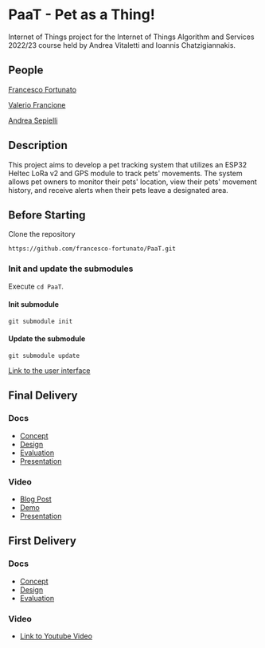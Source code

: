 # PaaT - Pet as a Thing!
Internet of Things project for the Internet of Things Algorithm and Services 2022/23 course held by Andrea Vitaletti and Ioannis Chatzigiannakis.

## People

[Francesco Fortunato](https://www.linkedin.com/in/francesco-fortunato-a68094181/) 

[Valerio Francione](https://www.linkedin.com/in/valerio-f-9000a557/)

[Andrea Sepielli](https://www.linkedin.com/in/andreasepielli/)

## Description

This project aims to develop a pet tracking system that utilizes an ESP32 Heltec LoRa v2 and GPS module to track pets' movements. The system allows pet owners to monitor their pets' location, view their pets' movement history, and receive alerts when their pets leave a designated area.

## Before Starting
Clone the repository
```
https://github.com/francesco-fortunato/PaaT.git
```

### Init and update the submodules
Execute `cd PaaT`.

#### Init submodule
```
git submodule init
```
#### Update the submodule
```
git submodule update
```

[Link to the user interface](https://main.d24229we7y3qnn.amplifyapp.com/)

## Final Delivery

### Docs

- [Concept](docs/Final_Concept.md)
- [Design](docs/Final_Design.md)
- [Evaluation](docs/Final_Evaluation.md)
- [Presentation](https://docs.google.com/presentation/d/1p3-u78l3DJtRwXcR-sK6B_98UEg3uL_TondBaY1GaM8/edit?usp=sharing)

### Video

- [Blog Post](https://www.hackster.io/paat/a-low-power-geofencing-application-with-riot-os-and-iot-lab-8825f0)
- [Demo](https://youtu.be/FwU-OgtWOeE)
- [Presentation]()


## First Delivery

### Docs
- [Concept](docs/Concept.md)
- [Design](docs/Design.md)
- [Evaluation](docs/Evaluation.md)

### Video
- [Link to Youtube Video](https://youtu.be/oAYv7sOTY6s)
